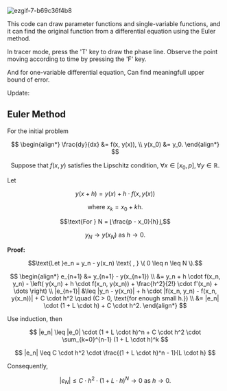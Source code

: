 ![ezgif-7-b69c36f4b8](https://github.com/HwiRyu/Euler_Method/assets/123755711/7baeb340-b509-424e-bb43-c8b5148bbded)

This code can draw parameter functions and single-variable functions, 
and it can find the original function from a differential equation using the Euler method. 

In tracer mode, press the 'T' key to draw the phase line. 
Observe the point moving according to time by pressing the 'F' key.

And for one-variable differential equation, Can find meaningfull upper bound of error.

Update:


## Euler Method

For the initial problem

$$
\begin{align*}
\frac{dy}{dx} &= f(x, y(x)), \\
y(x_0) &= y_0.
\end{align*}
$$

$$\text{Suppose that } f(x, y) \text{ satisfies the Lipschitz condition, }\forall x \in [x_0, p], \forall y \in \mathbb{R}.$$

Let

$$
y(x+h) = y(x) + h \cdot f(x, y(x))
$$

$$\text{where } x_k = x_0 + kh.$$

$$\text{For } N = ⌊\frac{p - x_0}{h}⌋,$$

$$y_N \to y(x_N) \text{ as }h \to 0.$$

**Proof:**

$$\text{Let }e_n = y_n - y(x_n) \text{ , }  \( 0 \leq n \leq N \).$$

$$
\begin{align*}
e_{n+1} &= y_{n+1} - y(x_{n+1}) \\
&= y_n + h \cdot f(x_n, y_n) - \left( y(x_n) + h \cdot f(x_n, y(x_n)) + \frac{h^2}{2!} \cdot f'(x_n) + \dots \right) \\
|e_{n+1}| &\leq |y_n - y(x_n)| + h \cdot |f(x_n, y_n) - f(x_n, y(x_n))| + C \cdot h^2 \quad (C > 0, \text{for enough small h.}) \\
&= |e_n| \cdot (1 + L \cdot h) + C \cdot h^2.
\end{align*}
$$

Use induction, then

$$
|e_n| \leq |e_0| \cdot (1 + L \cdot h)^n + C \cdot h^2 \cdot \sum_{k=0}^{n-1} (1 + L \cdot h)^k
$$


$$
|e_n| \leq C \cdot h^2 \cdot \frac{(1 + L \cdot h)^n - 1}{L \cdot h}
$$

Consequently,

$$
|e_N| \leq C \cdot h^2 \cdot (1 + L \cdot h)^N \to 0 \text{ as } h \to 0.
$$
